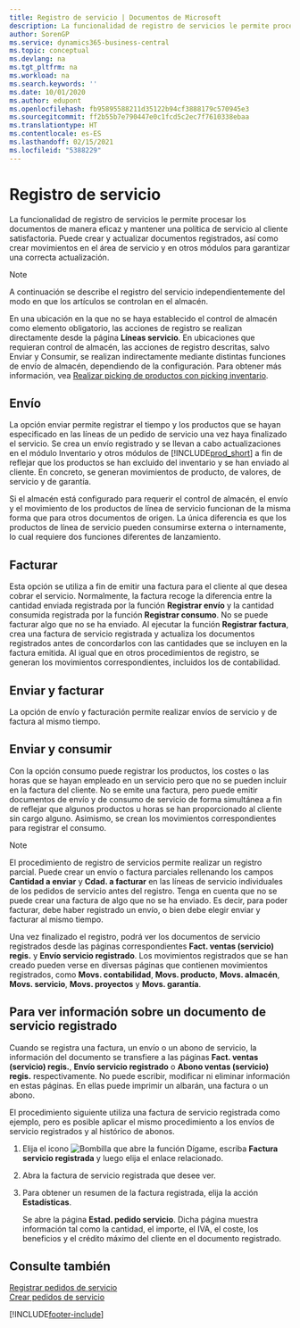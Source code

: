 ```yaml
---
title: Registro de servicio | Documentos de Microsoft
description: La funcionalidad de registro de servicios le permite procesar los documentos de manera eficaz y mantener una política de servicio al cliente satisfactoria. Puede crear y actualizar documentos registrados, así como crear movimientos en el área de servicio y en otros módulos para garantizar una correcta actualización.
author: SorenGP
ms.service: dynamics365-business-central
ms.topic: conceptual
ms.devlang: na
ms.tgt_pltfrm: na
ms.workload: na
ms.search.keywords: ''
ms.date: 10/01/2020
ms.author: edupont
ms.openlocfilehash: fb95895588211d35122b94cf3888179c570945e3
ms.sourcegitcommit: ff2b55b7e790447e0c1fcd5c2ec7f7610338ebaa
ms.translationtype: HT
ms.contentlocale: es-ES
ms.lasthandoff: 02/15/2021
ms.locfileid: "5388229"
---
```

# <a name="service-posting"></a>Registro de servicio
La funcionalidad de registro de servicios le permite procesar los documentos de manera eficaz y mantener una política de servicio al cliente satisfactoria. Puede crear y actualizar documentos registrados, así como crear movimientos en el área de servicio y en otros módulos para garantizar una correcta actualización.  

> [!NOTE]  
>  A continuación se describe el registro del servicio independientemente del modo en que los artículos se controlan en el almacén.  
>   
>  En una ubicación en la que no se haya establecido el control de almacén como elemento obligatorio, las acciones de registro se realizan directamente desde la página **Líneas servicio**. En ubicaciones que requieran control de almacén, las acciones de registro descritas, salvo Enviar y Consumir, se realizan indirectamente mediante distintas funciones de envío de almacén, dependiendo de la configuración. Para obtener más información, vea [Realizar picking de productos con picking inventario](warehouse-how-to-pick-items-with-inventory-picks.md).  

## <a name="ship"></a>Envío  
La opción enviar permite registrar el tiempo y los productos que se hayan especificado en las líneas de un pedido de servicio una vez haya finalizado el servicio. Se crea un envío registrado y se llevan a cabo actualizaciones en el módulo Inventario y otros módulos de [!INCLUDE[prod_short](includes/prod_short.md)] a fin de reflejar que los productos se han excluido del inventario y se han enviado al cliente. En concreto, se generan movimientos de producto, de valores, de servicio y de garantía.  

Si el almacén está configurado para requerir el control de almacén, el envío y el movimiento de los productos de línea de servicio funcionan de la misma forma que para otros documentos de origen. La única diferencia es que los productos de línea de servicio pueden consumirse externa o internamente, lo cual requiere dos funciones diferentes de lanzamiento.

## <a name="invoice"></a>Facturar  
Esta opción se utiliza a fin de emitir una factura para el cliente al que desea cobrar el servicio. Normalmente, la factura recoge la diferencia entre la cantidad enviada registrada por la función **Registrar envío** y la cantidad consumida registrada por la función **Registrar consumo**. No se puede facturar algo que no se ha enviado. Al ejecutar la función **Registrar factura**, crea una factura de servicio registrada y actualiza los documentos registrados antes de concordarlos con las cantidades que se incluyen en la factura emitida. Al igual que en otros procedimientos de registro, se generan los movimientos correspondientes, incluidos los de contabilidad.  

## <a name="ship-and-invoice"></a>Enviar y facturar  
La opción de envío y facturación permite realizar envíos de servicio y de factura al mismo tiempo.  

## <a name="ship-and-consume"></a>Enviar y consumir  
Con la opción consumo puede registrar los productos, los costes o las horas que se hayan empleado en un servicio pero que no se pueden incluir en la factura del cliente. No se emite una factura, pero puede emitir documentos de envío y de consumo de servicio de forma simultánea a fin de reflejar que algunos productos u horas se han proporcionado al cliente sin cargo alguno. Asimismo, se crean los movimientos correspondientes para registrar el consumo.  

> [!NOTE]  
>  El procedimiento de registro de servicios permite realizar un registro parcial. Puede crear un envío o factura parciales rellenando los campos **Cantidad a enviar** y **Cdad. a facturar** en las líneas de servicio individuales de los pedidos de servicio antes del registro. Tenga en cuenta que no se puede crear una factura de algo que no se ha enviado. Es decir, para poder facturar, debe haber registrado un envío, o bien debe elegir enviar y facturar al mismo tiempo.  

Una vez finalizado el registro, podrá ver los documentos de servicio registrados desde las páginas correspondientes **Fact. ventas (servicio) regis.** y **Envío servicio registrado**. Los movimientos registrados que se han creado pueden verse en diversas páginas que contienen movimientos registrados, como **Movs. contabilidad**, **Movs. producto**, **Movs. almacén**, **Movs. servicio**, **Movs. proyectos** y **Movs. garantía**.  

## <a name="to-view-information-about-a-posted-service-document"></a>Para ver información sobre un documento de servicio registrado  
Cuando se registra una factura, un envío o un abono de servicio, la información del documento se transfiere a las páginas **Fact. ventas (servicio) regis.**, **Envío servicio registrado** o **Abono ventas (servicio) regis.** respectivamente. No puede escribir, modificar ni eliminar información en estas páginas. En ellas puede imprimir un albarán, una factura o un abono.  

El procedimiento siguiente utiliza una factura de servicio registrada como ejemplo, pero es posible aplicar el mismo procedimiento a los envíos de servicio registrados y al histórico de abonos.  

1. Elija el icono ![Bombilla que abre la función Dígame](media/ui-search/search_small.png "Dígame qué desea hacer"), escriba **Factura servicio registrada** y luego elija el enlace relacionado.  
2. Abra la factura de servicio registrada que desee ver.  
3. Para obtener un resumen de la factura registrada, elija la acción **Estadísticas**.  

    Se abre la página **Estad. pedido servicio**. Dicha página muestra información tal como la cantidad, el importe, el IVA, el coste, los beneficios y el crédito máximo del cliente en el documento registrado.

## <a name="see-also"></a>Consulte también  
[Registrar pedidos de servicio](service-how-to-post-service-orders.md)   
[Crear pedidos de servicio](service-how-to-create-service-orders.md)


[!INCLUDE[footer-include](includes/footer-banner.md)]